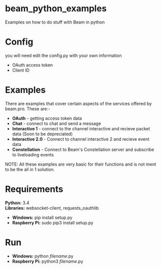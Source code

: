 # beam_python_examples
Examples on how to do stuff with Beam in python

# Config
you will need edit the config.py with your own information
* OAuth access token 
* Client ID

# Examples
There are examples that cover certain aspects of the services offered by beam.pro. These are:-

* **OAuth** - getting access token data
* **Chat** - connect to chat and send a message
* **Interactive 1** - connect to the channel interactive and recieve packet data (Soon to be depreciated)
* **Interactive 2.0** - Connect to channel interactive 2 and recieve event data
* **Constellation** - Connect to Beam's Constellation server and subscribe to liveloading events

NOTE: All these examples are very basic for their functions and is not ment to be the all in 1 solution.

# Requirements

**Python:** 3.4  
**Libraries:** websocket-client, requests_oauthlib
  * **Windows:** pip install setup.py
  * **Raspberry Pi:** sudo pip3 install setup.py
  
# Run
* **Windows:** python *filename*.py
* **Raspberry Pi:** python3 *filename*.py
